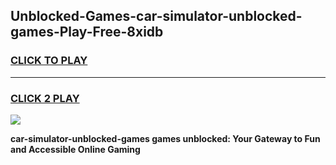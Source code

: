 
## Unblocked-Games-car-simulator-unblocked-games-Play-Free-8xidb
<h3>
<a href="https://premium76.site?title=car-simulator-unblocked-games&ref=18A">CLICK TO PLAY</a></h3>
<hr>

<h3>
<a href="https://premium76.site?title=car-simulator-unblocked-games&ref=18A">CLICK 2 PLAY</a>
  
</h3>

<a href="https://premium76.site?title=car-simulator-unblocked-games&ref=18A"><img src="https://clearcache.store/games.png"></a>


**car-simulator-unblocked-games games unblocked: Your Gateway to Fun and Accessible Online Gaming**
